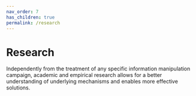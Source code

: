 ```yaml
---
nav_order: 7
has_children: true
permalink: /research
---
```


# Research

Independently from the treatment of any specific information manipulation campaign, academic and empirical research allows for a better understanding of underlying mechanisms and enables more effective solutions.
